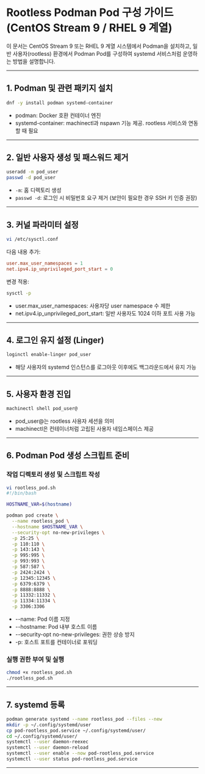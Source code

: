 
# Rootless Podman Pod 구성 가이드 (CentOS Stream 9 / RHEL 9 계열)

이 문서는 CentOS Stream 9 또는 RHEL 9 계열 시스템에서 Podman을 설치하고, 일반 사용자(rootless) 환경에서 Podman Pod를 구성하여 systemd 서비스처럼 운영하는 방법을 설명합니다.

---

## 1. Podman 및 관련 패키지 설치

```bash
dnf -y install podman systemd-container
```

- podman: Docker 호환 컨테이너 엔진  
- systemd-container: machinectl과 nspawn 기능 제공. rootless 서비스와 연동할 때 필요

---

## 2. 일반 사용자 생성 및 패스워드 제거

```bash
useradd -m pod_user
passwd -d pod_user
```

- `-m`: 홈 디렉토리 생성  
- `passwd -d`: 로그인 시 비밀번호 요구 제거 (보안이 필요한 경우 SSH 키 인증 권장)

---

## 3. 커널 파라미터 설정

```bash
vi /etc/sysctl.conf
```

다음 내용 추가:

```conf
user.max_user_namespaces = 1
net.ipv4.ip_unprivileged_port_start = 0
```

변경 적용:

```bash
sysctl -p
```

- user.max_user_namespaces: 사용자당 user namespace 수 제한  
- net.ipv4.ip_unprivileged_port_start: 일반 사용자도 1024 이하 포트 사용 가능

---

## 4. 로그인 유지 설정 (Linger)

```bash
loginctl enable-linger pod_user
```

- 해당 사용자의 systemd 인스턴스를 로그아웃 이후에도 백그라운드에서 유지 가능

---

## 5. 사용자 환경 진입

```bash
machinectl shell pod_user@
```

- pod_user@는 rootless 사용자 세션을 의미  
- machinectl은 컨테이너처럼 고립된 사용자 네임스페이스 제공

---

## 6. Podman Pod 생성 스크립트 준비

### 작업 디렉토리 생성 및 스크립트 작성

```bash
vi rootless_pod.sh
#!/bin/bash

HOSTNAME_VAR=$(hostname)

podman pod create \
  --name rootless_pod \
  --hostname $HOSTNAME_VAR \
  --security-opt no-new-privileges \
  -p 25:25 \
  -p 110:110 \
  -p 143:143 \
  -p 995:995 \
  -p 993:993 \
  -p 587:587 \
  -p 2424:2424 \
  -p 12345:12345 \
  -p 6379:6379 \
  -p 8888:8888 \
  -p 11332:11332 \
  -p 11334:11334 \
  -p 3306:3306
```
- --name: Pod 이름 지정  
- --hostname: Pod 내부 호스트 이름  
- --security-opt no-new-privileges: 권한 상승 방지  
- -p: 호스트 포트를 컨테이너로 포워딩

### 실행 권한 부여 및 실행

```bash
chmod +x rootless_pod.sh
./rootless_pod.sh
```

---

## 7. systemd 등록

```bash
podman generate systemd --name rootless_pod --files --new
mkdir -p ~/.config/systemd/user
cp pod-rootless_pod.service ~/.config/systemd/user/
cd ~/.config/systemd/user/
systemctl --user daemon-reexec
systemctl --user daemon-reload
systemctl --user enable --now pod-rootless_pod.service
systemctl --user status pod-rootless_pod.service
```

---
